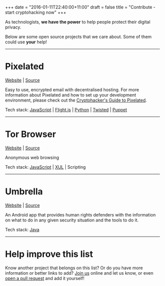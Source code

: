 +++
date = "2016-01-11T22:40:00+11:00"
draft = false
title = "Contribute - start cryptohacking now"
+++

As technologists, **we have the power** to help people protect their digital privacy.

Below are some open source projects that we care about. Some of them could use **your** help!

---

# Pixelated
[Website](https://pixelated-project.org/) | [Source](https://github.com/pixelated)

Easy to use, encrypted email with decentralised hosting. For more information about Pixelated and how to set up your development environment, please check out the [Cryptohacker's Guide to Pixelated](/pixelated.html).

Tech stack: [JavaScript](https://developer.mozilla.org/en-US/docs/Web/JavaScript) | [Flight.js](https://flightjs.github.io/) |
[Python](https://www.python.org/) | [Twisted](https://twistedmatrix.com) | [Puppet](https://puppetlabs.com/)

---
# Tor Browser
[Website](https://www.torproject.org/projects/torbrowser.html.en) | [Source](https://gitweb.torproject.org/tor-browser.git/)

Anonymous web browsing

Tech stack: [JavaScript](https://developer.mozilla.org/en-US/docs/Web/JavaScript) |
[XUL](https://developer.mozilla.org/en-US/docs/Mozilla/Tech/XUL) | Scripting


---
# Umbrella
[Website](https://secfirst.org/) | [Source](https://github.com/securityfirst/Umbrella_android)

An Android app that provides human rights defenders with the information on what to do in any given security situation
and the tools to do it.

Tech stack: [Java](http://www.oracle.com/technetwork/java/index-138747.html)

---
# Help improve this list


Know another project that belongs on this list? Or do you have more information or better
links to add? [Join us](https://cryptohack.herokuapp.com/) online and let us know,
or even [open a pull request](https://github.com/cryptohack/cryptohack.net) and add it yourself!
